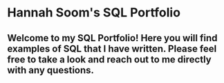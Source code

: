 # Hannah Soom's SQL Portfolio

## Welcome to my SQL Portfolio! Here you will find examples of SQL that I have written. Please feel free to take a look and reach out to me directly with any questions.
